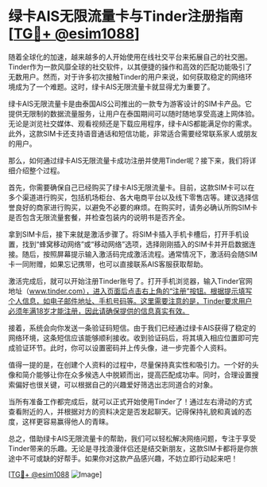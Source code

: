 # 绿卡AIS无限流量卡与Tinder注册指南[[TG💪+ @esim1088](https://t.me/s/esim1088)]

随着全球化的加速，越来越多的人开始使用在线社交平台来拓展自己的社交圈。Tinder作为一款风靡全球的社交软件，以其便捷的操作和高效的匹配功能吸引了无数用户。然而，对于许多初次接触Tinder的用户来说，如何获取稳定的网络环境成为了一个难题。这时，绿卡AIS无限流量卡就显得尤为重要了。

绿卡AIS无限流量卡是由泰国AIS公司推出的一款专为游客设计的SIM卡产品。它提供无限制的数据流量服务，让用户在泰国期间可以随时随地享受高速上网体验。无论是浏览社交媒体、观看视频还是下载应用程序，绿卡AIS都能满足你的需求。此外，这款SIM卡还支持语音通话和短信功能，非常适合需要经常联系家人或朋友的用户。

那么，如何通过绿卡AIS无限流量卡成功注册并使用Tinder呢？接下来，我们将详细介绍整个过程。

首先，你需要确保自己已经购买了绿卡AIS无限流量卡。目前，这款SIM卡可以在多个渠道进行购买，包括机场柜台、各大电商平台以及线下零售店等。建议选择信誉良好的商家进行购买，以避免不必要的麻烦。在购买时，请务必确认所购SIM卡是否包含无限流量套餐，并检查包装内的说明书是否齐全。

拿到SIM卡后，接下来就是激活步骤了。将SIM卡插入手机卡槽后，打开手机设置，找到“蜂窝移动网络”或“移动网络”选项，选择刚刚插入的SIM卡并开启数据连接。随后，按照屏幕提示输入激活码完成激活流程。通常情况下，激活码会随SIM卡一同附赠，如果忘记携带，也可以直接联系AIS客服获取帮助。

激活完成后，就可以开始注册Tinder账号了。打开手机浏览器，输入Tinder官网地址（www.tinder.com），进入页面后点击右上角的“注册”按钮。根据提示填写个人信息，如电子邮件地址、手机号码等。这里需要注意的是，Tinder要求用户必须年满18岁才能注册，因此请确保提供的信息真实有效。

接着，系统会向你发送一条验证码短信。由于我们已经通过绿卡AIS获得了稳定的网络环境，这条短信应该能够顺利接收。收到验证码后，将其填入相应位置即可完成验证环节。此时，你可以设置密码并上传头像，进一步完善个人资料。

值得一提的是，在创建个人资料的过程中，尽量保持真实性和吸引力。一个好的头像和简介能够让你在众多候选人中脱颖而出，提高匹配成功率。同时，合理设置搜索偏好也很关键，可以根据自己的兴趣爱好筛选出志同道合的对象。

当所有准备工作都完成后，就可以正式开始使用Tinder了！通过左右滑动的方式查看附近的人，并根据对方的资料决定是否发起聊天。记得保持礼貌和真诚的态度，这样更容易赢得他人的青睐。

总之，借助绿卡AIS无限流量卡的帮助，我们可以轻松解决网络问题，专注于享受Tinder带来的乐趣。无论是寻找浪漫伴侣还是结交新朋友，这款SIM卡都将是你旅途中不可或缺的好帮手。如果你对这款产品感兴趣，不妨立即行动起来吧！

[[TG💪+ @esim1088](https://t.me/s/esim1088) ![Image](https://i.postimg.cc/4NQfJmqS/Snipaste-2025-05-13-00-14-12.png)]